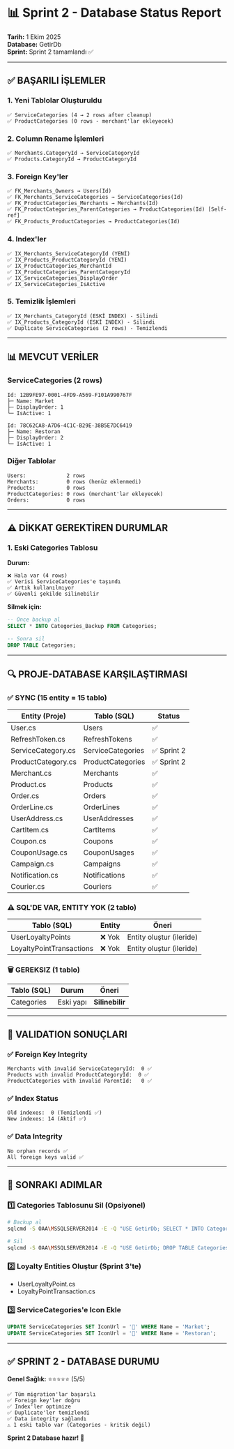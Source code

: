# 📊 Sprint 2 - Database Status Report

**Tarih:** 1 Ekim 2025  
**Database:** GetirDb  
**Sprint:** Sprint 2 tamamlandı ✅

---

## ✅ BAŞARILI İŞLEMLER

### 1. Yeni Tablolar Oluşturuldu
```
✅ ServiceCategories (4 → 2 rows after cleanup)
✅ ProductCategories (0 rows - merchant'lar ekleyecek)
```

### 2. Column Rename İşlemleri
```
✅ Merchants.CategoryId → ServiceCategoryId
✅ Products.CategoryId → ProductCategoryId
```

### 3. Foreign Key'ler
```
✅ FK_Merchants_Owners → Users(Id)
✅ FK_Merchants_ServiceCategories → ServiceCategories(Id)
✅ FK_ProductCategories_Merchants → Merchants(Id)
✅ FK_ProductCategories_ParentCategories → ProductCategories(Id) [Self-ref]
✅ FK_Products_ProductCategories → ProductCategories(Id)
```

### 4. Index'ler
```
✅ IX_Merchants_ServiceCategoryId (YENİ)
✅ IX_Products_ProductCategoryId (YENİ)
✅ IX_ProductCategories_MerchantId
✅ IX_ProductCategories_ParentCategoryId
✅ IX_ServiceCategories_DisplayOrder
✅ IX_ServiceCategories_IsActive
```

### 5. Temizlik İşlemleri
```
✅ IX_Merchants_CategoryId (ESKİ INDEX) - Silindi
✅ IX_Products_CategoryId (ESKİ INDEX) - Silindi
✅ Duplicate ServiceCategories (2 rows) - Temizlendi
```

---

## 📊 MEVCUT VERİLER

### ServiceCategories (2 rows)
```
Id: 12B9FE97-0001-4FD9-A569-F101A990767F
├─ Name: Market
├─ DisplayOrder: 1
└─ IsActive: 1

Id: 78C62CA8-A7D6-4C1C-B29E-38B5E7DC6419
├─ Name: Restoran
├─ DisplayOrder: 2
└─ IsActive: 1
```

### Diğer Tablolar
```
Users:             2 rows
Merchants:         0 rows (henüz eklenmedi)
Products:          0 rows
ProductCategories: 0 rows (merchant'lar ekleyecek)
Orders:            0 rows
```

---

## ⚠️ DİKKAT GEREKTİREN DURUMLAR

### 1. Eski Categories Tablosu

**Durum:**
```
❌ Hala var (4 rows)
✅ Verisi ServiceCategories'e taşındı
✅ Artık kullanılmıyor
✅ Güvenli şekilde silinebilir
```

**Silmek için:**
```sql
-- Önce backup al
SELECT * INTO Categories_Backup FROM Categories;

-- Sonra sil
DROP TABLE Categories;
```

---

## 🔍 PROJE-DATABASE KARŞILAŞTIRMASI

### ✅ SYNC (15 entity = 15 tablo)

| Entity (Proje) | Tablo (SQL) | Status |
|----------------|-------------|--------|
| User.cs | Users | ✅ |
| RefreshToken.cs | RefreshTokens | ✅ |
| ServiceCategory.cs | ServiceCategories | ✅ Sprint 2 |
| ProductCategory.cs | ProductCategories | ✅ Sprint 2 |
| Merchant.cs | Merchants | ✅ |
| Product.cs | Products | ✅ |
| Order.cs | Orders | ✅ |
| OrderLine.cs | OrderLines | ✅ |
| UserAddress.cs | UserAddresses | ✅ |
| CartItem.cs | CartItems | ✅ |
| Coupon.cs | Coupons | ✅ |
| CouponUsage.cs | CouponUsages | ✅ |
| Campaign.cs | Campaigns | ✅ |
| Notification.cs | Notifications | ✅ |
| Courier.cs | Couriers | ✅ |

### ⚠️ SQL'DE VAR, ENTITY YOK (2 tablo)

| Tablo (SQL) | Entity | Öneri |
|-------------|--------|-------|
| UserLoyaltyPoints | ❌ Yok | Entity oluştur (ileride) |
| LoyaltyPointTransactions | ❌ Yok | Entity oluştur (ileride) |

### 🗑️ GEREKSIZ (1 tablo)

| Tablo (SQL) | Durum | Öneri |
|-------------|-------|-------|
| Categories | Eski yapı | **Silinebilir** |

---

## 🎯 VALIDATION SONUÇLARI

### ✅ Foreign Key Integrity
```
Merchants with invalid ServiceCategoryId:  0 ✅
Products with invalid ProductCategoryId:  0 ✅
ProductCategories with invalid ParentId:   0 ✅
```

### ✅ Index Status
```
Old indexes:  0 (Temizlendi ✅)
New indexes: 14 (Aktif ✅)
```

### ✅ Data Integrity
```
No orphan records ✅
All foreign keys valid ✅
```

---

## 🚀 SONRAKI ADIMLAR

### 1️⃣ Categories Tablosunu Sil (Opsiyonel)
```bash
# Backup al
sqlcmd -S OAA\MSSQLSERVER2014 -E -Q "USE GetirDb; SELECT * INTO Categories_Backup FROM Categories;"

# Sil
sqlcmd -S OAA\MSSQLSERVER2014 -E -Q "USE GetirDb; DROP TABLE Categories;"
```

### 2️⃣ Loyalty Entities Oluştur (Sprint 3'te)
- UserLoyaltyPoint.cs
- LoyaltyPointTransaction.cs

### 3️⃣ ServiceCategories'e Icon Ekle
```sql
UPDATE ServiceCategories SET IconUrl = '🛒' WHERE Name = 'Market';
UPDATE ServiceCategories SET IconUrl = '🍔' WHERE Name = 'Restoran';
```

---

## ✅ SPRINT 2 - DATABASE DURUMU

**Genel Sağlık:** ⭐⭐⭐⭐⭐ (5/5)

```
✅ Tüm migration'lar başarılı
✅ Foreign key'ler doğru
✅ Index'ler optimize
✅ Duplicate'ler temizlendi
✅ Data integrity sağlandı
⚠️ 1 eski tablo var (Categories - kritik değil)
```

**Sprint 2 Database hazır! 🚀**


